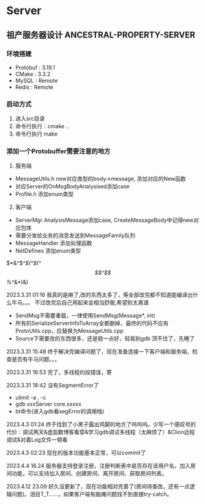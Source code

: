 # Server

## 祖产服务器设计 ANCESTRAL-PROPERTY-SERVER

### 环境搭建
* Protobuf : 3.19.1
* CMake    : 3.3.2
* MySQL    : Remote
* Redis    : Remote

### 启动方式
1. 进入src目录
2. 命令行执行：cmake ..
3. 命令行执行 make

### 添加一个Protobuffer需要注意的地方
1. 服务端
* MessageUtils.h new对应类型的body->message, 添加对应的New函数
* 对应Server的OnMsgBodyAnalysised添加case
* Profile.h 添加enum类型
2. 客户端
* ServerMgr AnalysisMessage添加case, CreateMessageBody中记得new对应包体
* 需要分发给业务的消息发送到MessageFamily队列
* MessageHandler 添加处理函数
* NetDefines 添加enum类型

$*&^$*^$(^$(^$$^$$%*^&*)&)

2023.3.31 01:16 我真的是麻了,改的东西太多了，等全部改完都不知道能编译出什么牛马。。。 不过改完后自己用起来会相当舒服,希望别太离谱

* SendMsg不需要重载，一律使用SendMsg(Message*, int)
* 所有的SerializeServerInfoToArray全都删掉，最终的代码不应有ProtoUtils.cpp，应替换为MessageUtils.cpp
* Source下需要改的东西很多，还是稳一点好，轻易别gdb
顶不住了，先睡了


2023.3.31 15:48 终于解决完编译问题了，现在准备连接一下客户端和服务端，检查是否有牛马问题。。。

2023.3.31 16:53 完了，多线程的段错误，寄

2023.3.31 18:42 没有SegmentError了
* ulimit -a , -c 
* gdb xxxServer core.xxxxx 
* bt命令(进入gdb看segError的调用栈)

2023.4.3 01:24 终于找到了小黑子露出鸡脚的地方了呜呜呜。少写一个感叹号的代价：调试两天&虚函数博客看穿&学习gdb调试多线程（太麻烦了）&Clion远程调试&对着Log文件一顿看

2023.4.3 02:23 现在的版本功能基本正常，可以commit了

2023.4.4 16.24 服务器支持登录注册，注册判断表中是否存在该用户名。加入房间功能，可以支持加入房间、创建房间、离开房间、获取房间列表。

2023.4.12 23.09 好久没更新了，现在功能相对完善了(房间待查改，还有一点逻辑问题)。泪目T_T……，如果客户端有脑瘫问题找不到直接try-catch。